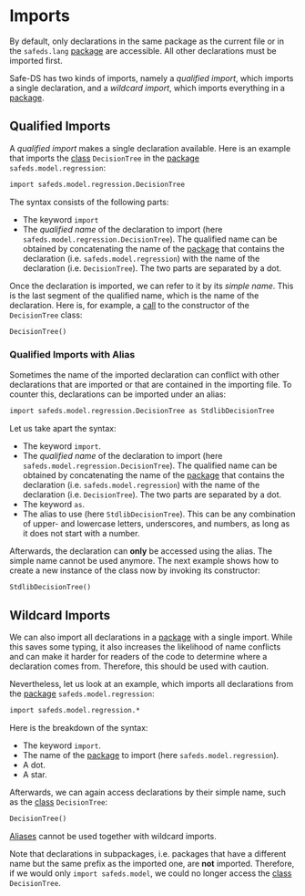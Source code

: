 # Imports

By default, only declarations in the same package as the current file or in the `safeds.lang` [package][packages] are accessible. All other declarations must be imported first.

Safe-DS has two kinds of imports, namely a _qualified import_, which imports a single declaration, and a _wildcard import_, which imports everything in a [package][packages].

## Qualified Imports

A _qualified import_ makes a single declaration available. Here is an example that imports the [class][classes] `DecisionTree` in the [package][packages] `safeds.model.regression`:

```txt
import safeds.model.regression.DecisionTree
```

The syntax consists of the following parts:

* The keyword `import`
* The _qualified name_ of the declaration to import (here `safeds.model.regression.DecisionTree`). The qualified name can be obtained by concatenating the name of the [package][packages] that contains the declaration (i.e. `safeds.model.regression`) with the name of the declaration (i.e. `DecisionTree`). The two parts are separated by a dot.

Once the declaration is imported, we can refer to it by its _simple name_. This is the last segment of the qualified name, which is the name of the declaration. Here is, for example, a [call][calls] to the constructor of the `DecisionTree` class:

```txt
DecisionTree()
```

### Qualified Imports with Alias

Sometimes the name of the imported declaration can conflict with other declarations that are imported or that are contained in the importing file. To counter this, declarations can be imported under an alias:

```txt
import safeds.model.regression.DecisionTree as StdlibDecisionTree
```

Let us take apart the syntax:

* The keyword `import`.
* The _qualified name_ of the declaration to import (here `safeds.model.regression.DecisionTree`). The qualified name can be obtained by concatenating the name of the [package][packages] that contains the declaration (i.e. `safeds.model.regression`) with the name of the declaration (i.e. `DecisionTree`). The two parts are separated by a dot.
* The keyword `as`.
* The alias to use (here `StdlibDecisionTree`). This can be any combination of upper- and lowercase letters, underscores, and numbers, as long as it does not start with a number.

Afterwards, the declaration can **only** be accessed using the alias. The simple name cannot be used anymore. The next example shows how to create a new instance of the class now by invoking its constructor:

```txt
StdlibDecisionTree()
```

## Wildcard Imports

We can also import all declarations in a [package][packages] with a single import. While this saves some typing, it also increases the likelihood of name conflicts and can make it harder for readers of the code to determine where a declaration comes from. Therefore, this should be used with caution.

Nevertheless, let us look at an example, which imports all declarations from the [package][packages] `safeds.model.regression`:

```txt
import safeds.model.regression.*
```

Here is the breakdown of the syntax:

* The keyword `import`.
* The name of the [package][packages] to import (here `safeds.model.regression`).
* A dot.
* A star.

Afterwards, we can again access declarations by their simple name, such as the [class][classes] `DecisionTree`:

```txt
DecisionTree()
```

[Aliases](#qualified-imports-with-alias) cannot be used together with wildcard imports.

Note that declarations in subpackages, i.e. packages that have a different name but the same prefix as the imported one, are **not** imported. Therefore, if we would only `import safeds.model`, we could no longer access the [class][classes] `DecisionTree`.



[stub-language]: ../stub-language/README.md
[classes]: ../stub-language/classes.md
[packages]: packages.md
[calls]: ../workflow-language/expressions.md#calls
